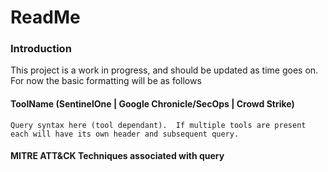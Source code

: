 # ReadMe

### Introduction
This project is a work in progress, and should be updated as time goes on.  For now the basic formatting will be as follows

#### ToolName (SentinelOne | Google Chronicle/SecOps | Crowd Strike)
```
Query syntax here (tool dependant).  If multiple tools are present each will have its own header and subsequent query.
```

#### MITRE ATT&CK Techniques associated with query


